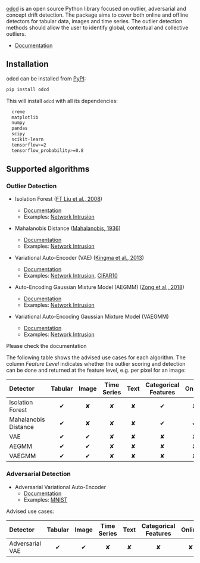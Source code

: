[odcd](https://github.com/SeldonIO/odcd) is an open source Python library focused on outlier, adversarial and concept drift detection. The package aims to cover both online and offline detectors for tabular data, images and time series. The outlier detection methods should allow the user to identify global, contextual and collective outliers.

*  [Documentation](https://docs.seldon.io/projects/odcd)

## Installation

odcd can be installed from [PyPI](https://pypi.org/project/odcd):
```bash
pip install odcd
```
This will install `odcd` with all its dependencies:
```bash
  creme
  matplotlib
  numpy
  pandas
  scipy
  scikit-learn
  tensorflow>=2
  tensorflow_probability>=0.8
```

## Supported algorithms

### Outlier Detection

 - Isolation Forest ([FT Liu et al., 2008](https://cs.nju.edu.cn/zhouzh/zhouzh.files/publication/icdm08b.pdf))
   - [Documentation](https://docs.seldon.io/projects/odcd/en/stable/methods/iforest.html)
   - Examples:
     [Network Intrusion](https://docs.seldon.io/projects/odcd/en/stable/examples/od_if_kddcup.html)
     
 - Mahalanobis Distance ([Mahalanobis, 1936](https://insa.nic.in/writereaddata/UpLoadedFiles/PINSA/Vol02_1936_1_Art05.pdf))
   - [Documentation](https://docs.seldon.io/projects/odcd/en/stable/methods/mahalanobis.html)
   - Examples:
     [Network Intrusion](https://docs.seldon.io/projects/odcd/en/stable/examples/od_mahalanobis_kddcup.html)

 - Variational Auto-Encoder (VAE) ([Kingma et al., 2013](https://arxiv.org/abs/1312.6114))
   - [Documentation](https://docs.seldon.io/projects/odcd/en/stable/methods/vae.html)
   - Examples:
     [Network Intrusion](https://docs.seldon.io/projects/odcd/en/stable/examples/od_vae_kddcup.html), [CIFAR10](https://docs.seldon.io/projects/odcd/en/stable/examples/od_vae_cifar10.html)
     
 - Auto-Encoding Gaussian Mixture Model (AEGMM) ([Zong et al., 2018](https://openreview.net/forum?id=BJJLHbb0-))
   - [Documentation](https://docs.seldon.io/projects/odcd/en/stable/methods/aegmm.html)
   - Examples:
     [Network Intrusion](https://docs.seldon.io/projects/odcd/en/stable/examples/od_aegmm_kddcup.html)

 - Variational Auto-Encoding Gaussian Mixture Model (VAEGMM)
   - [Documentation](https://docs.seldon.io/projects/odcd/en/stable/methods/vaegmm.html)
   - Examples:
     [Network Intrusion](https://docs.seldon.io/projects/odcd/en/stable/examples/od_aegmm_kddcup.html)
     
Please check the documentation 

The following table shows the advised use cases for each algorithm. The column *Feature Level* indicates whether the outlier scoring and detection can be done and returned at the feature level, e.g. per pixel for an image:

| Detector              | Tabular | Image | Time Series | Text  | Categorical Features | Online | Feature Level |
| :---                  |  :---:  | :---: |   :---:     | :---: |   :---:              | :---:  | :---:         |
| Isolation Forest      | ✔       | ✘     |  ✘          |  ✘    |  ✔                   |  ✘     |  ✘            |
| Mahalanobis Distance  | ✔       | ✘     |  ✘          |  ✘    |  ✔                   |  ✔     |  ✘            |
| VAE                   | ✔       | ✔     |  ✘          |  ✘    |  ✘                   |  ✘     |  ✔            |
| AEGMM                 | ✔       | ✔     |  ✘          |  ✘    |  ✘                   |  ✘     |  ✘            |
| VAEGMM                | ✔       | ✔     |  ✘          |  ✘    |  ✘                   |  ✘     |  ✘            |


### Adversarial Detection

 - Adversarial Variational Auto-Encoder
   - [Documentation](https://docs.seldon.io/projects/odcd/en/stable/methods/adversarialvae.html)
   - Examples:
     [MNIST](https://docs.seldon.io/projects/odcd/en/stable/examples/ad_advvae_mnist.html)

Advised use cases:

| Detector          | Tabular | Image | Time Series | Text  | Categorical Features | Online | Feature Level |
| :---              |  :---:  | :---: |   :---:     | :---: |   :---:              | :---:  | :---:         |
| Adversarial VAE   | ✔       | ✔     |  ✘          |  ✘    |  ✘                   |  ✘     |  ✘            |
